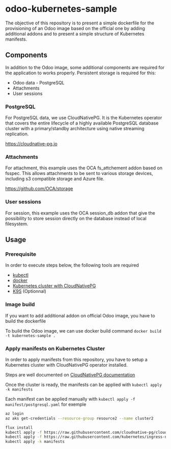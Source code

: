# odoo-kubernetes-sample

The objective of this repository is to present a simple dockerfile for the provisioning of an Odoo image based on the official one by adding additional addons and to present a simple structure of Kubernetes manifests.

## Components

In addition to the Odoo image, some additional components are required for the application to works properly. Persistent storage is required for this: 
- Odoo data - PostgreSQL
- Attachments
- User sessions

### PostgreSQL

For PostgreSQL data, we use CloudNativePG. It is the Kubernetes operator that covers the entire lifecycle of a highly available PostgreSQL database cluster with a primary/standby architecture using native streaming replication.

https://cloudnative-pg.io

### Attachments

For attachment, this example uses the OCA fs_attchement addon based on fsspec. This allows attachments to be sent to various storage devices, including s3 compatible storage and Azure file.

https://github.com/OCA/storage 

### User sessions

For session, this example uses the OCA session_db addon that give the possibility to store session directly on the database instead of local filesystem.


## Usage

### Prerequisite

In order to execute steps below, the following tools are required

- [kubectl](https://kubernetes.io/docs/tasks/tools/)
- [docker](https://docs.docker.com/engine/install/)
- [Kubernetes cluster with CloudNativePG](https://cloudnative-pg.io/documentation/1.24/quickstart/#installation)
- [K9S](https://k9scli.io/) (Optionnal)

### Image build

If you want to add additional addon on official Odoo image, you have to build the dockerfile

To build the Odoo image, we can use docker build command
`docker build -t kubernetes-sample .`

### Apply manifests on Kubernetes Cluster

In order to apply manifests from this repository, you have to setup a Kubernetes cluster with CloudNativePG operator installed.

Steps are well documented on [CloudNativePG documentation](https://cloudnative-pg.io/documentation/1.24/quickstart/#installation])

Once the cluster is ready, the manifests can be applied with `kubectl apply -k manifests`

Each manifest can be applied manually with `kubectl apply -f manifest/postgresql.yaml` for exemple


```bash
az login
az aks get-credentials --resource-group resource2 --name cluster2  

flux install
kubectl apply -f https://raw.githubusercontent.com/cloudnative-pg/cloudnative-pg/release-1.21/releases/cnpg-1.21.3.yaml
kubectl apply -f https://raw.githubusercontent.com/kubernetes/ingress-nginx/controller-v1.8.2/deploy/static/provider/cloud/deploy.yaml
kubectl apply -k manifests
```











